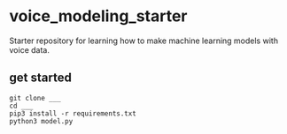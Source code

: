 # voice_modeling_starter
Starter repository for learning how to make machine learning models with voice data.

## get started

```
git clone ___
cd ___
pip3 install -r requirements.txt
python3 model.py
```
